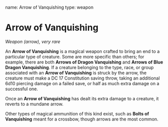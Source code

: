 name: Arrow of Vanquishing
type: weapon

# Arrow of Vanquishing
_Weapon (arrow), very rare_

An **Arrow of Vanquishing** is a magical weapon crafted to bring an end to a particular type of creature. Some are more specific than others; for example, there are both **Arrows of Dragon Vanquishing** and **Arrows of Blue Dragon Vanquishing**. If a creature belonging to the type, race, or group associated with an **Arrow of Vanquishing** is struck by the arrow, the creature must make a DC 17 Constitution saving throw, taking an additional 6d10 piercing damage on a failed save, or half as much extra damage on a successful one.

Once an **Arrow of Vanquishing** has dealt its extra damage to a creature, it reverts to a mundane arrow.

Other types of magical ammunition of this kind exist, such as **Bolts of Vanquishing** meant for a crossbow, though arrows are the most common.
